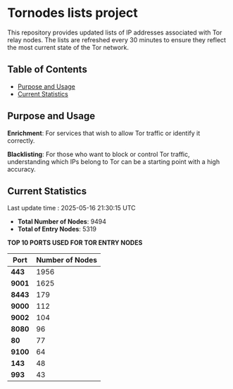 # Tornodes lists project

This repository provides updated lists of IP addresses associated with Tor relay nodes. The lists are refreshed every 30 minutes to ensure they reflect the most current state of the Tor network.

## Table of Contents

- [Purpose and Usage](#purpose-and-usage)
- [Current Statistics](#current-statistics)


## Purpose and Usage

**Enrichment**: For services that wish to allow Tor traffic or identify it correctly.

**Blacklisting**: For those who want to block or control Tor traffic, understanding which IPs belong to Tor can be a starting point with a high accuracy.

## Current Statistics

Last update time : 2025-05-16 21:30:15 UTC

- **Total Number of Nodes**: 9494
- **Total of Entry Nodes**: 5319

**TOP 10 PORTS USED FOR TOR ENTRY NODES**

| **Port** | **Number of Nodes** |
|------|-----------------|
| **443**   | 1956  |
| **9001**   | 1625  |
| **8443**   | 179  |
| **9000**   | 112  |
| **9002**   | 104  |
| **8080**   | 96  |
| **80**   | 77  |
| **9100**   | 64  |
| **143**   | 48  |
| **993**   | 43  |

